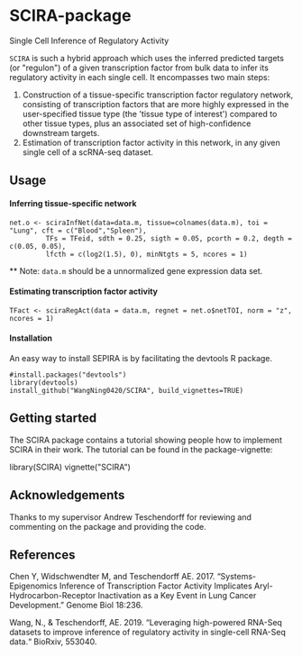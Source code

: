 # SCIRA-package
Single Cell Inference of Regulatory Activity

`SCIRA` is such a hybrid approach which uses the inferred predicted targets (or "regulon") of a given transcription factor from bulk data to infer its regulatory activity in each single cell. It encompasses two main steps:

1. Construction of a tissue-specific transcription factor regulatory network, consisting of transcription factors that are more highly expressed in the user-specified tissue type (the 'tissue type of interest') compared to other tissue types, plus an associated set of high-confidence downstream targets.
2. Estimation of transcription factor activity in this network, in any given single cell of a scRNA-seq dataset.


## Usage
#### Inferring tissue-specific network

```{r eval=FALSE}
net.o <- sciraInfNet(data=data.m, tissue=colnames(data.m), toi = "Lung", cft = c("Blood","Spleen"),
         TFs = TFeid, sdth = 0.25, sigth = 0.05, pcorth = 0.2, degth = c(0.05, 0.05),
         lfcth = c(log2(1.5), 0), minNtgts = 5, ncores = 1)
```
** Note: `data.m` should be a unnormalized gene expression data set.

#### Estimating transcription factor activity
```{r eval=FALSE}
TFact <- sciraRegAct(data = data.m, regnet = net.o$netTOI, norm = "z", ncores = 1)
```
#### Installation
An easy way to install SEPIRA is by facilitating the devtools R package.
```{r eval=FALSE}
#install.packages("devtools")
library(devtools)
install_github("WangNing0420/SCIRA", build_vignettes=TRUE)
```

## Getting started
The SCIRA package contains a tutorial showing people how to implement SCIRA in their work. The tutorial can be found in the package-vignette:

library(SCIRA)
vignette("SCIRA")

## Acknowledgements

Thanks to my supervisor Andrew Teschendorff for reviewing and commenting on the package and providing the code.

## References

Chen Y, Widschwendter M, and Teschendorff AE. 2017. “Systems-Epigenomics Inference of Transcription Factor Activity Implicates Aryl-Hydrocarbon-Receptor Inactivation as a Key Event in Lung Cancer Development.” Genome Biol 18:236.

Wang, N., & Teschendorff, AE. 2019.  “Leveraging high-powered RNA-Seq datasets to improve inference of regulatory activity in single-cell RNA-Seq data.“ BioRxiv, 553040. 
